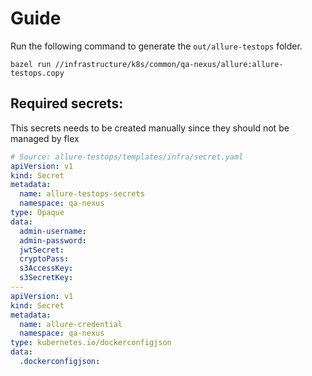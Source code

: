 # Guide

Run the following command to generate the `out/allure-testops` folder.

```
bazel run //infrastructure/k8s/common/qa-nexus/allure:allure-testops.copy
```

## Required secrets:

This secrets needs to be created manually since they should not be managed by flex

```yaml
# Source: allure-testops/templates/infra/secret.yaml
apiVersion: v1
kind: Secret
metadata:
  name: allure-testops-secrets
  namespace: qa-nexus
type: Opaque
data:
  admin-username:
  admin-password:
  jwtSecret: 
  cryptoPass: 
  s3AccessKey: 
  s3SecretKey: 
---
apiVersion: v1
kind: Secret
metadata:
  name: allure-credential
  namespace: qa-nexus
type: kubernetes.io/dockerconfigjson
data:
  .dockerconfigjson:
```
